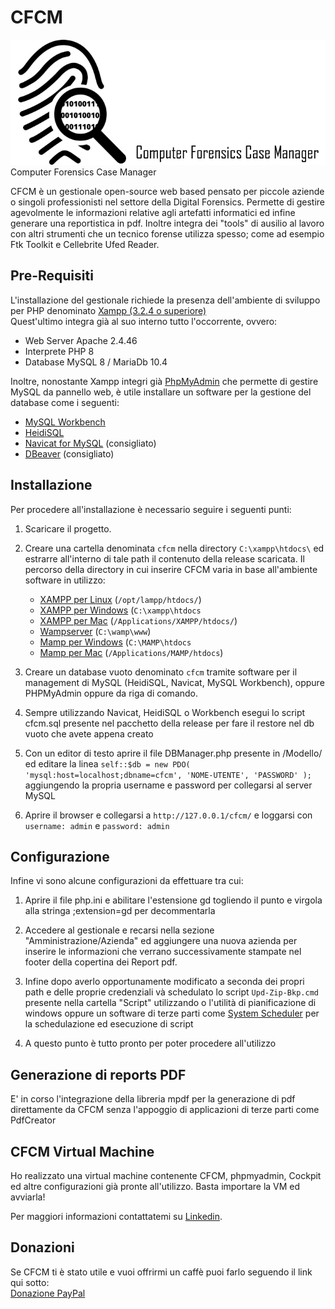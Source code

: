 # CFCM
<img src=/images/logo.png height='200px' alt='logo'>
Computer Forensics Case Manager<br>

<p>CFCM è un gestionale open-source web based pensato per piccole aziende o singoli professionisti nel settore della Digital Forensics. Permette di gestire agevolmente le informazioni relative agli artefatti informatici ed infine generare una reportistica in pdf.
Inoltre integra dei "tools" di ausilio al lavoro con altri strumenti che un tecnico forense utilizza spesso; come ad esempio Ftk Toolkit e Cellebrite Ufed Reader.</p>
<h2>Pre-Requisiti</h2>
<p>L'installazione del gestionale richiede la presenza dell'ambiente di sviluppo per PHP denominato <a href="https://www.apachefriends.org/download.html" rel="nofollow">Xampp (3.2.4 o superiore)</a><br>
  Quest'ultimo integra già al suo interno tutto l'occorrente, ovvero:</p>
  <ul>
    <li>Web Server Apache 2.4.46</li>
    <li>Interprete PHP 8</li>
    <li>Database MySQL 8 / MariaDb 10.4</li>
  </ul>
<p>Inoltre, nonostante Xampp integri già <a href="https://www.phpmyadmin.net/" rel="nofollow">PhpMyAdmin</a> che permette di gestire MySQL da pannello web, è utile installare un software per la gestione del database come i seguenti:</p>
<ul>
  <li><a href="https://www.mysql.com/products/workbench/" rel="nofollow">MySQL Workbench</a>
  <li><a href="https://www.heidisql.com/" rel="nofollow">HeidiSQL</a></li>
  <li><a href="https://navicat.com/en/products/navicat-for-mysql" rel="nofollow">Navicat for MySQL</a> (consigliato)</li>
  <li><a href="https://dbeaver.io/" rel="nofollow">DBeaver</a> (consigliato)</li>
</ul>

<h2>Installazione</h2>
Per procedere all'installazione è necessario seguire i seguenti punti:
<ol>
<li>
<p>Scaricare il progetto.</p>
</li>

<li>
  <p>Creare una cartella denominata <code>cfcm</code> nella directory <code>C:\xampp\htdocs\</code> ed estrarre all'interno di tale path il contenuto della release scaricata. Il percorso della directory in cui inserire CFCM varia in base all'ambiente software in utilizzo:</p>
  <ul>
    <li><a href="https://www.apachefriends.org">XAMPP per Linux</a> (<code>/opt/lampp/htdocs/</code>)</li>
    <li><a href="https://www.apachefriends.org">XAMPP per Windows</a> (<code>C:\xampp\htdocs</code></li>
    <li><a href="https://www.apachefriends.org">XAMPP per Mac</a> (<code>/Applications/XAMPP/htdocs/</code>)</li>
    <li><a href="https://www.wampserver.com">Wampserver</a> (<code>C:\wamp\www</code>)</li>
    <li><a href="https://www.mamp.info">Mamp per Windows</a> (<code>C:\MAMP\htdocs</code></li>
    <li><a href="https://www.mamp.info">Mamp per Mac</a> (<code>/Applications/MAMP/htdocs</code>)</li>
  </ul>
</li>

<li>
  <p>Creare un database vuoto denominato <code>cfcm</code> tramite software per il management di MySQL (HeidiSQL, Navicat, MySQL Workbench), oppure PHPMyAdmin oppure da riga di comando.</p>
</li>
<li>
<p>Sempre utilizzando Navicat, HeidiSQL o Workbench esegui lo script cfcm.sql presente nel pacchetto della release per fare il restore nel db vuoto che avete appena creato</p>
</li>
<li>
<p>Con un editor di testo aprire il file DBManager.php presente in /Modello/ ed editare la linea <code>self::$db = new PDO( 'mysql:host=localhost;dbname=cfcm', 'NOME-UTENTE', 'PASSWORD' );</code> aggiungendo la propria username e password per collegarsi al server MySQL</p>
</li>
<li>
  <p>Aprire il browser e collegarsi a <code>http://127.0.0.1/cfcm/</code> e loggarsi con <code>username: admin</code> e <code>password: admin</code></p>
</li>
</ol>

<h2>Configurazione</h2>
Infine vi sono alcune configurazioni da effettuare tra cui:
<ol>
<li>Aprire il file php.ini e abilitare l'estensione gd togliendo il punto e virgola alla stringa ;extension=gd per decommentarla</li>
<li>
    <p>Accedere al gestionale e recarsi nella sezione "Amministrazione/Azienda" ed aggiungere una nuova azienda per inserire le 
      informazioni che verrano successivamente stampate nel footer della copertina dei Report pdf.</p>
</li>

<li>
    <p>Infine dopo averlo opportunamente modificato a seconda dei propri path e delle proprie credenziali và schedulato lo script <code>Upd-Zip-Bkp.cmd</code> presente nella cartella "Script" utilizzando o l'utilità di pianificazione di windows oppure un software di terze parti come <a href="https://www.splinterware.com/products/scheduler.html" target="_blank">System Scheduler</a> per la schedulazione ed esecuzione di script</p>
  </li>
  <li>
    <p>A questo punto è tutto pronto per poter procedere all'utilizzo</p>
  </li>
</ol>

<h2>Generazione di reports PDF</h2>
<p>E' in corso l'integrazione della libreria mpdf per la generazione di pdf direttamente da CFCM senza l'appoggio di applicazioni di terze parti come PdfCreator</p>

<h2>CFCM Virtual Machine</h2>
<p>Ho realizzato una virtual machine contenente CFCM, phpmyadmin, Cockpit ed altre configurazioni già pronte all'utilizzo. Basta importare la VM ed avviarla!</p>
<p>Per maggiori informazioni contattatemi su <a href="https://www.linkedin.com/in/gaetano-riello-93b74564/">Linkedin</a>.</p>

<h2>Donazioni</h2>
<p>
  Se CFCM ti è stato utile e vuoi offrirmi un caffè puoi farlo seguendo il link qui sotto: <br> 
  <a href="https://www.paypal.com/donate?hosted_button_id=7D5ZJXRNCYUJC" target="_blank">Donazione PayPal</a>
</p>

